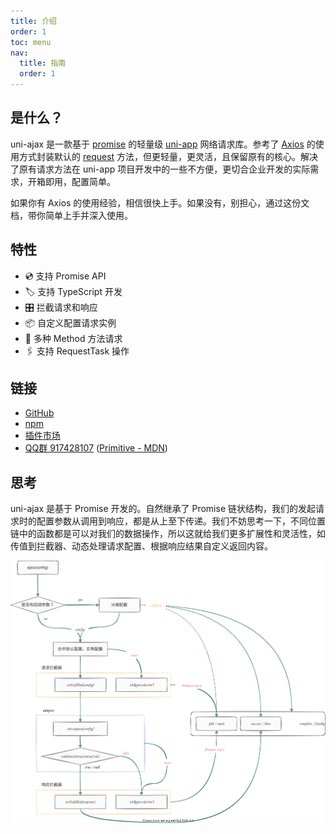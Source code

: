 ```yaml
---
title: 介绍
order: 1
toc: menu
nav:
  title: 指南
  order: 1
---
```


## 是什么？

uni-ajax 是一款基于 [promise](https://javascript.info/promise-basics) 的轻量级 [uni-app](https://uniapp.dcloud.io/) 网络请求库。参考了 [Axios](https://github.com/axios/axios) 的使用方式封装默认的 [request](https://uniapp.dcloud.io/api/request/request) 方法，但更轻量，更灵活，且保留原有的核心。解决了原有请求方法在 uni-app 项目开发中的一些不方便，更切合企业开发的实际需求，开箱即用，配置简单。

如果你有 Axios 的使用经验，相信很快上手。如果没有，别担心，通过这份文档，带你简单上手并深入使用。

## 特性

- 💿 支持 Promise API
- 🏷 支持 TypeScript 开发
- 🎛 拦截请求和响应
- 📦 自定义配置请求实例
- 📡 多种 Method 方法请求
- 🖇 支持 RequestTask 操作

## 链接

- [GitHub](https://github.com/ponjs/uni-ajax)
- [npm](https://www.npmjs.com/package/uni-ajax)
- [插件市场](https://ext.dcloud.net.cn/plugin?id=2351)
- [QQ群 917428107](https://qm.qq.com/cgi-bin/qm/qr?k=a0NaOxj875pQzpGh0MEx5jJPZnKAw_IM&jump_from=webapi) ([Primitive - MDN](https://developer.mozilla.org/zh-CN/docs/Glossary/Primitive))

## 思考

uni-ajax 是基于 Promise 开发的。自然继承了 Promise 链状结构，我们的发起请求时的配置参数从调用到响应，都是从上至下传递。我们不妨思考一下，不同位置链中的函数都是可以对我们的数据操作，所以这就给我们更多扩展性和灵活性，如传值到拦截器、动态处理请求配置、根据响应结果自定义返回内容。

<img src="./schematic.svg" width="768px" />
